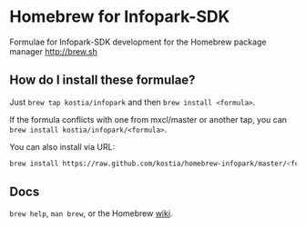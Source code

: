 Homebrew for Infopark-SDK
==============
Formulae for Infopark-SDK development for the Homebrew package manager http://brew.sh

How do I install these formulae?
--------------------------------
Just `brew tap kostia/infopark` and then `brew install <formula>`.

If the formula conflicts with one from mxcl/master or another tap, you can `brew install kostia/infopark/<formula>`.

You can also install via URL:

```bash
brew install https://raw.github.com/kostia/homebrew-infopark/master/<formula>.rb
```

Docs
----
`brew help`, `man brew`, or the Homebrew [wiki][].

[wiki]:http://wiki.github.com/mxcl/homebrew
